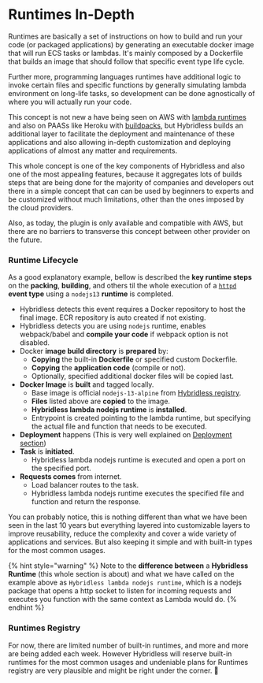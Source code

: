 # Runtimes In-Depth

Runtimes are basically a set of instructions on how to build and run your code \(or packaged applications\) by generating an executable docker image that will run ECS tasks or lambdas. It's mainly composed by a Dockerfile that builds an image that should follow that specific event type life cycle. 

Further more, programming languages runtimes have additional logic to invoke certain files and specific functions by generally simulating lambda environment on long-life tasks, so development can be done agnostically of where you will actually run your code.

This concept is not new a have being seen on AWS with [lambda runtimes](https://docs.aws.amazon.com/lambda/latest/dg/lambda-runtimes.html) and also on PAASs like Heroku with [buildpacks](https://devcenter.heroku.com/articles/buildpacks), but Hybridless builds an additional layer to facilitate the deployment and maintenance of these applications and also allowing in-depth customization and deploying applications of almost any matter and requirements.

This whole concept is one of the key components of Hybridless and also one of the most appealing features, because it aggregates lots of builds steps that are being done for the majority of companies and developers out there in a simple concept that can can be used by beginners to experts and be customized without much limitations, other than the ones imposed by the cloud providers.

Also, as today, the plugin is only available and compatible with AWS, but there are no barriers to transverse this concept between other provider on the future.

### 

### Runtime Lifecycle

As a good explanatory example, bellow is described the **key runtime steps** on the **packing**, **building**, and others til the whole execution of a  [`httpd`](../api-reference/function-reference/function-type-httpd.md) **event type** using a `nodejs13` **runtime** is completed. 

* Hybridless detects this event requires a Docker repository to host the final image. ECR repository is auto created if not existing.
* Hybridless detects you are using `nodejs` runtime, enables webpack/babel and **compile your code** if webpack option is not disabled.
* Docker **image build directory** is **prepared** by:
  * **Copying** the built-in **Dockerfile** or specified custom Dockerfile.
  * **Copying** the **application code** \(compile or not\).
  * Optionally, specified additional docker files will be copied last.
* **Docker Image** is **built** and tagged locally. 
  * Base image is official `nodejs-13-alpine` from [Hybridless registry](hybridless-registry.md).
  * **Files** listed above are **copied** to the image.
  * **Hybridless lambda nodejs runtime** is **installed**.
  * Entrypoint is created pointing to the lambda runtime, but specifying the actual file and function that needs to be executed.
* **Deployment** happens \(This is very well explained on [Deployment section](../deployments/build/)\)
* **Task** is **initiated**.
  * Hybridless lambda nodejs runtime is executed and open a port on the specified port.
* **Requests comes** from internet.
  * Load balancer routes to the task.
  * Hybridless lambda nodejs runtime executes the specified file and function and return the response.

You can probably notice, this is nothing different than what we have been seen in the last 10 years but everything layered into customizable layers to improve reusability, reduce the complexity and cover a wide variety of applications and services. But also keeping it simple and with built-in types for the most common usages.

{% hint style="warning" %}
Note to the **difference between** a **Hybridless Runtime** \(this whole section is about\) and what we have called on the example above as `Hybridless lambda nodejs runtime`, which is a nodejs package that opens a http socket to listen for incoming requests and executes you function with the same context as Lambda would do.
{% endhint %}

### 

### Runtimes Registry

For now, there are limited number of built-in runtimes, and more and more are being added each week. However Hybridless will reserve built-in runtimes for the most common usages and undeniable plans for Runtimes registry are very plausible and might be right under the corner. 🤔 

